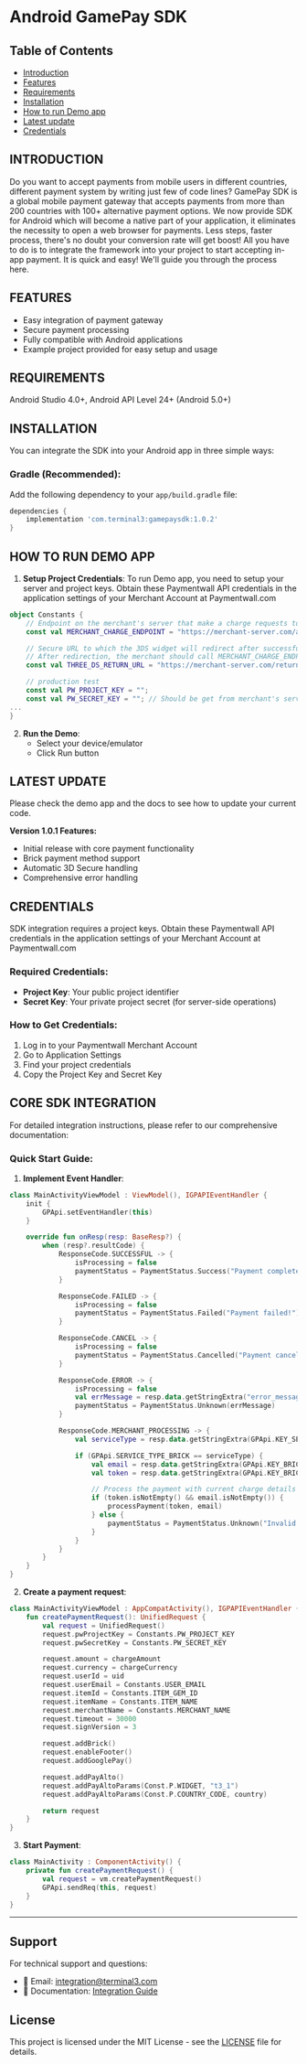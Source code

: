 # Android GamePay SDK

## Table of Contents
* [Introduction](#introduction)
* [Features](#features)
* [Requirements](#requirements)
* [Installation](#installation)
* [How to run Demo app](#how-to-run-demo-app)
* [Latest update](#latest-update)
* [Credentials](#credentials)

## INTRODUCTION

Do you want to accept payments from mobile users in different countries, different payment system by writing just few of code lines? GamePay SDK is a global mobile payment gateway that accepts payments from more than 200 countries with 100+ alternative payment options. We now provide SDK for Android which will become a native part of your application, it eliminates the necessity to open a web browser for payments. Less steps, faster process, there's no doubt your conversion rate will get boost! All you have to do is to integrate the framework into your project to start accepting in-app payment. It is quick and easy! We'll guide you through the process here.

## FEATURES

* Easy integration of payment gateway
* Secure payment processing
* Fully compatible with Android applications
* Example project provided for easy setup and usage

## REQUIREMENTS

Android Studio 4.0+, Android API Level 24+ (Android 5.0+)

## INSTALLATION

You can integrate the SDK into your Android app in three simple ways:

### Gradle (Recommended):
Add the following dependency to your `app/build.gradle` file:

```gradle
dependencies {
    implementation 'com.terminal3:gamepaysdk:1.0.2'
}
```



## HOW TO RUN DEMO APP

1. **Setup Project Credentials**: To run Demo app, you need to setup your server and project keys. Obtain these Paymentwall API credentials in the application settings of your Merchant Account at Paymentwall.com
```kotlin
object Constants {
    // Endpoint on the merchant's server that make a charge requests to Brick API.
    const val MERCHANT_CHARGE_ENDPOINT = "https://merchant-server.com/api/charge"

    // Secure URL to which the 3DS widget will redirect after successful authentication.
    // After redirection, the merchant should call MERCHANT_CHARGE_ENDPOINT again with the `token` to finalize the charge.
    const val THREE_DS_RETURN_URL = "https://merchant-server.com/return-url"

    // production test
    const val PW_PROJECT_KEY = "";
    const val PW_SECRET_KEY = ""; // Should be get from merchant's server
...
}
```

2. **Run the Demo**:
   * Select your device/emulator
   * Click Run button

## LATEST UPDATE

Please check the demo app and the docs to see how to update your current code.

**Version 1.0.1 Features:**
* Initial release with core payment functionality
* Brick payment method support
* Automatic 3D Secure handling
* Comprehensive error handling

## CREDENTIALS

SDK integration requires a project keys. Obtain these Paymentwall API credentials in the application settings of your Merchant Account at Paymentwall.com

### Required Credentials:
- **Project Key**: Your public project identifier
- **Secret Key**: Your private project secret (for server-side operations)

### How to Get Credentials:
1. Log in to your Paymentwall Merchant Account
2. Go to Application Settings
3. Find your project credentials
4. Copy the Project Key and Secret Key

## CORE SDK INTEGRATION

For detailed integration instructions, please refer to our comprehensive documentation:

### Quick Start Guide:

1. **Implement Event Handler**:
```kotlin
class MainActivityViewModel : ViewModel(), IGPAPIEventHandler {
    init {
        GPApi.setEventHandler(this)
    }

    override fun onResp(resp: BaseResp?) {
        when (resp?.resultCode) {
            ResponseCode.SUCCESSFUL -> {
                isProcessing = false
                paymentStatus = PaymentStatus.Success("Payment completed successfully!")
            }

            ResponseCode.FAILED -> {
                isProcessing = false
                paymentStatus = PaymentStatus.Failed("Payment failed!")
            }

            ResponseCode.CANCEL -> {
                isProcessing = false
                paymentStatus = PaymentStatus.Cancelled("Payment cancelled!")
            }

            ResponseCode.ERROR -> {
                isProcessing = false
                val errMessage = resp.data.getStringExtra("error_message") ?: "An error occurred!"
                paymentStatus = PaymentStatus.Unknown(errMessage)
            }

            ResponseCode.MERCHANT_PROCESSING -> {
                val serviceType = resp.data.getStringExtra(GPApi.KEY_SERVICE_TYPE) ?: ""

                if (GPApi.SERVICE_TYPE_BRICK == serviceType) {
                    val email = resp.data.getStringExtra(GPApi.KEY_BRICK_EMAIL) ?: ""
                    val token = resp.data.getStringExtra(GPApi.KEY_BRICK_TOKEN) ?: ""

                    // Process the payment with current charge details
                    if (token.isNotEmpty() && email.isNotEmpty()) {
                        processPayment(token, email)
                    } else {
                        paymentStatus = PaymentStatus.Unknown("Invalid payment data received")
                    }
                }
            }
        }
    }
}

```

2. **Create a payment request**:
```kotlin
class MainActivityViewModel : AppCompatActivity(), IGPAPIEventHandler {
    fun createPaymentRequest(): UnifiedRequest {
        val request = UnifiedRequest()
        request.pwProjectKey = Constants.PW_PROJECT_KEY
        request.pwSecretKey = Constants.PW_SECRET_KEY

        request.amount = chargeAmount
        request.currency = chargeCurrency
        request.userId = uid
        request.userEmail = Constants.USER_EMAIL
        request.itemId = Constants.ITEM_GEM_ID
        request.itemName = Constants.ITEM_NAME
        request.merchantName = Constants.MERCHANT_NAME
        request.timeout = 30000
        request.signVersion = 3

        request.addBrick()
        request.enableFooter()
        request.addGooglePay()

        request.addPayAlto()
        request.addPayAltoParams(Const.P.WIDGET, "t3_1")
        request.addPayAltoParams(Const.P.COUNTRY_CODE, country)

        return request
    }
}
```

3. **Start Payment**:
```kotlin
class MainActivity : ComponentActivity() {
    private fun createPaymentRequest() {
        val request = vm.createPaymentRequest()
        GPApi.sendReq(this, request)
    }
}
```

---

## Support

For technical support and questions:
- 📧 Email: integration@terminal3.com
- 📖 Documentation: [Integration Guide](https://docs.terminal3.com/integration/sdks/game-pay-android)

## License

This project is licensed under the MIT License - see the [LICENSE](LICENSE) file for details.
